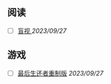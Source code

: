 
## 阅读

- [ ] [盲视 ](https://book.douban.com/subject/10608453/) *2023/09/27*

## 游戏

- [ ] [最后生还者重制版](https://store.steampowered.com/app/1888930/The_Last_of_Us_Part_I/)  *2023/09/27*



